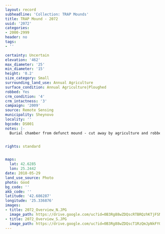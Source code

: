 ```yaml
---
layout: record
subheadline: 'Collection: TRAP Mounds'
title: TRAP Mound - 2072
uuid: '2072'
categories:
- 2000-2999
header: no
tags:
- ''

certainty: Uncertain
elevation: '462'
max_diameter: '25'
min_diameter: '15'
height: '0.2'
size_category: Small
surrounding_land_use: Annual Agriculture
surface_condition: Annual Agriculture|Ploughed
robbed: Yes
crm_condition: '4'
crm_intactness: '3'
campaign: '2009'
source: Remote Sensing
municipality: Sheynovo
locality: ''
bgcode: DS001
notes: |-
  Burial chamber from defunct mound - cut away by agriculture and robbed / or part of the house ?.


rights: standard


maps:
  lat: 42.6285
  lon: 25.2442
date: 2018-05-29
land_use_source: Photo
photo: Good
bg_code: ''
akb_code: ''
latitude: '42.686287'
longitude: '25.336876'
images:
- title: 2072_Overview_N.JPG
  image_path: https://drive.google.com/uc?id=0B3Rg88wZDQscRTBRQzhKTjFSNHM
- title: 2072_Overview_S.JPG
  image_path: https://drive.google.com/uc?id=0B3Rg88wZDQscT1RzQmJpNkFYOGc
---
```

